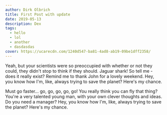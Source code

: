 ```yaml
---
author: Dirk Olbrich
title: First Post with update
date: 2019-05-13
description: Dex
tags:
  - hello
  - lol
  - another
  - dasdasdas
cover: https://ucarecdn.com/1240d547-ba81-4ad8-ab19-09be1dff2358/
---
```


Yeah, but your scientists were so preoccupied with whether or not they could, they didn't stop to think if they should. Jaguar shark! So tell me - does it really exist? Remind me to thank John for a lovely weekend. Hey, you know how I'm, like, always trying to save the planet? Here's my chance.

Must go faster... go, go, go, go, go! You really think you can fly that thing? You're a very talented young man, with your own clever thoughts and ideas. Do you need a manager? Hey, you know how I'm, like, always trying to save the planet? Here's my chance.
